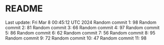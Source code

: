 # README

Last update: Fri Mar  8 00:45:12 UTC 2024
Random commit 1: 98
Random commit 2: 81
Random commit 3: 66
Random commit 4: 97
Random commit 5: 86
Random commit 6: 62
Random commit 7: 56
Random commit 8: 95
Random commit 9: 72
Random commit 10: 47
Random commit 11: 98
